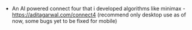 - An AI powered connect four that i developed algorithms like minimax - https://aditagarwal.com/connect4  (recommend only desktop use as of now, some bugs yet to be fixed for mobile)

